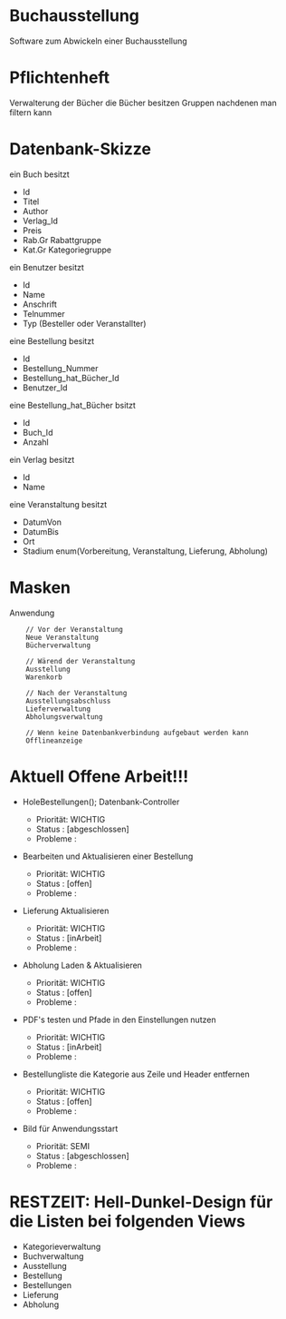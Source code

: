 # Buchausstellung
Software zum Abwickeln einer Buchausstellung


# Pflichtenheft
Verwalterung der Bücher 
die Bücher besitzen Gruppen nachdenen man filtern kann

# Datenbank-Skizze
ein Buch besitzt
+	Id
+	Titel
+	Author
+	Verlag_Id
+	Preis
+	Rab.Gr Rabattgruppe
+	Kat.Gr Kategoriegruppe
	
ein Benutzer besitzt
+	Id
+	Name
+	Anschrift
+	Telnummer
+	Typ		(Besteller oder Veranstallter)



eine Bestellung besitzt
+	Id
+	Bestellung_Nummer
+	Bestellung_hat_Bücher_Id
+	Benutzer_Id

eine Bestellung_hat_Bücher bsitzt
+	Id
+	Buch_Id
+	Anzahl

ein Verlag besitzt
+	Id
+	Name

eine Veranstaltung besitzt
+	DatumVon
+	DatumBis
+	Ort
+	Stadium		enum(Vorbereitung, Veranstaltung, Lieferung, Abholung)


# Masken
Anwendung

		// Vor der Veranstaltung
		Neue Veranstaltung
		Bücherverwaltung

		// Wärend der Veranstaltung
		Ausstellung
		Warenkorb

		// Nach der Veranstaltung
		Ausstellungsabschluss
		Lieferverwaltung
		Abholungsverwaltung
		
		// Wenn keine Datenbankverbindung aufgebaut werden kann
		Offlineanzeige
		



# Aktuell Offene Arbeit!!!

+ HoleBestellungen(); Datenbank-Controller
  * Priorität: WICHTIG
  * Status   : [abgeschlossen]
  * Probleme :
  
+ Bearbeiten und Aktualisieren einer Bestellung
  * Priorität: WICHTIG
  * Status   : [offen]
  * Probleme :
  
+ Lieferung Aktualisieren
  * Priorität: WICHTIG
  * Status   : [inArbeit]
  * Probleme :
  
+ Abholung Laden & Aktualisieren
  * Priorität: WICHTIG
  * Status   : [offen]
  * Probleme :
  
+ PDF's testen und Pfade in den Einstellungen nutzen
  * Priorität: WICHTIG
  * Status   : [inArbeit]
  * Probleme :
  
+ Bestellungliste die Kategorie aus Zeile und Header entfernen
  * Priorität: WICHTIG
  * Status   : [offen]
  * Probleme :
  
+ Bild für Anwendungsstart
  * Priorität: SEMI
  * Status   : [abgeschlossen]
  * Probleme :
  
# RESTZEIT:	Hell-Dunkel-Design für die Listen bei folgenden Views
+	Kategorieverwaltung
+	Buchverwaltung
+	Ausstellung
+	Bestellung
+	Bestellungen
+	Lieferung
+	Abholung




